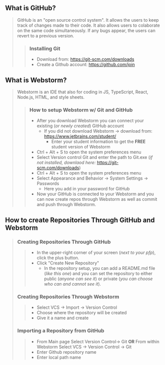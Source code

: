 ## What is GitHub?

> GitHub is an "open source control system". It allows the users to keep track of changes made to their code. 
> It also allows users to colaborate on the same code simultaneously. If any bugs appear, the users can revert to a previous version.
>> ### Installing Git 
>> - Download from: https://git-scm.com/downloads
>> - Create a Github account: https://github.com/join
## What is Webstorm?
 
 > Webstorm is an IDE that also for coding in JS, TypeScript, React, Node.js, HTML, and style sheets.
 >> ### How to setup Webstorm w/ Git and GitHub
 >> - After you download Webstorm you can connect your existing (*or newly created*) GitHub account
 >>   - If you did not download Webstorm -> download from: https://www.jetbrains.com/student/
 >>     - Enter your student information to get the **FREE** student version of Webstorm
 >> - Ctrl + Alt + S to open the system preferences menu
 >> - Select Version control Git and enter the path to Git.exe (*if not installed, downlaod here:* https://git-scm.com/downloads)
 >> - Ctrl + Alt + S to open the system preferences menu
 >> - Select Appearance and Behavior -> System Settings -> Passwords 
 >>   - Here you add in your password for GitHub
 >> - Now your GitHub is connected to your Webstorm and you can now create repos through Webstorm as well as commit and push through Webstorm.

## How to create Repositories Through GitHub and Webstorm
> ### Creating Repositories Through GitHub
>> - In the upper-right corner of your screen (*next to your pfp*), click the plus button.
>> - Click "Create New Repository"
>>   - In the repository setup, you can add a README.md file (*like this one*) and you can set the repository to either public (*anyone can see it*) or private (*you can choose who can and cannot see it*).
> ### Creating Repositories Through Webstorm
>> - Select VCS -> Import -> Version Control
>> - Choose where the repository will be created
>> - Give it a name and create
> ### Importing a Repository from GitHub
>> - From Main page Select Version Control-> Git **OR** From within Webstorm Select VCS -> Version Control -> Git
>> - Enter Github repository name 
>> - Enter local path name
